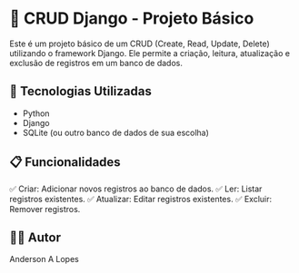 # 📒 CRUD Django - Projeto Básico

Este é um projeto básico de um CRUD (Create, Read, Update, Delete) utilizando o framework Django. Ele permite a criação, leitura, atualização e exclusão de registros em um banco de dados.

## 🚀 Tecnologias Utilizadas

- Python
- Django
- SQLite (ou outro banco de dados de sua escolha)

## 📋 Funcionalidades

✅ Criar: Adicionar novos registros ao banco de dados.
✅ Ler: Listar registros existentes.
✅ Atualizar: Editar registros existentes.
✅ Excluir: Remover registros.

## 👨‍💻 Autor

Anderson A Lopes 
